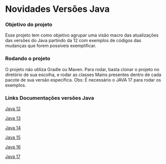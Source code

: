 # Novidades Versões Java

### Objetivo do projeto

Esse projeto tem como objetivo agrupar uma visão macro das atualizações das versões
do Java partindo da 12 com exemplos de códigos das mudanças que forem possíveis
exemplificar.

### Rodando o projeto

O projeto não utiliza Gradle ou Maven. Para rodar, basta clonar o projeto no diretório de sua escolha,
e rodar as classes Mains presentes dentro de cada pacote de sua versão específica. 
Obs: É necessário o JAVA 17 para rodar os exemplos.

### Links Documentações versões Java

[Java 12](https://docs.oracle.com/en/java/javase/12/docs/api/index.html)

[Java 13](https://docs.oracle.com/en/java/javase/13/docs/api/index.html)

[Java 14](https://docs.oracle.com/en/java/javase/14/docs/api/index.html)

[Java 15](https://docs.oracle.com/en/java/javase/15/docs/api/index.html)

[Java 16](https://docs.oracle.com/en/java/javase/16/docs/api/index.html)

[Java 17](https://docs.oracle.com/en/java/javase/17/docs/api/index.html)